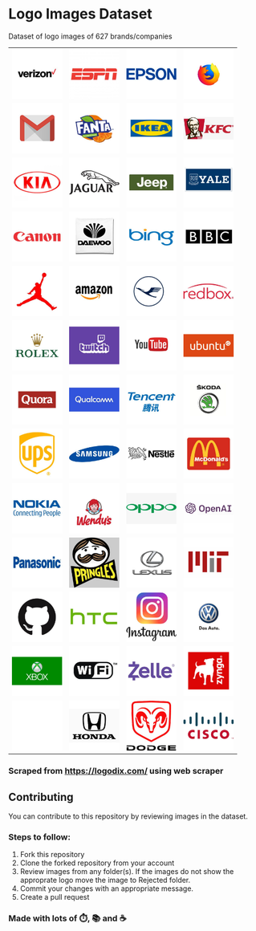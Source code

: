 # Logo Images Dataset
Dataset of logo images of 627 brands/companies


|||||
|--|--|--|--|
|<img src="_sample_images/sample (1).jpg" height=100 width=100>|<img src="_sample_images/sample (10).jpg" height=100 width=100>|<img src="_sample_images/sample (11).jpg" height=100 width=100>|<img src="_sample_images/sample (12).jpg" height=100 width=100>|
|<img src="_sample_images/sample (13).jpg" height=100 width=100>|<img src="_sample_images/sample (14).jpg" height=100 width=100>|<img src="_sample_images/sample (15).jpg" height=100 width=100>|<img src="_sample_images/sample (16).jpg" height=100 width=100>|
|<img src="_sample_images/sample (17).jpg" height=100 width=100>|<img src="_sample_images/sample (18).jpg" height=100 width=100>|<img src="_sample_images/sample (19).jpg" height=100 width=100>|<img src="_sample_images/sample (2).jpg" height=100 width=100>|
|<img src="_sample_images/sample (20).jpg" height=100 width=100>|<img src="_sample_images/sample (21).jpg" height=100 width=100>|<img src="_sample_images/sample (22).jpg" height=100 width=100>|<img src="_sample_images/sample (23).jpg" height=100 width=100>|
|<img src="_sample_images/sample (24).jpg" height=100 width=100>|<img src="_sample_images/sample (25).jpg" height=100 width=100>|<img src="_sample_images/sample (26).jpg" height=100 width=100>|<img src="_sample_images/sample (27).jpg" height=100 width=100>|
|<img src="_sample_images/sample (28).jpg" height=100 width=100>|<img src="_sample_images/sample (29).jpg" height=100 width=100>|<img src="_sample_images/sample (3).jpg" height=100 width=100>|<img src="_sample_images/sample (30).jpg" height=100 width=100>|
|<img src="_sample_images/sample (31).jpg" height=100 width=100>|<img src="_sample_images/sample (32).jpg" height=100 width=100>|<img src="_sample_images/sample (33).jpg" height=100 width=100>|<img src="_sample_images/sample (34).jpg" height=100 width=100>|
|<img src="_sample_images/sample (35).jpg" height=100 width=100>|<img src="_sample_images/sample (36).jpg" height=100 width=100>|<img src="_sample_images/sample (37).jpg" height=100 width=100>|<img src="_sample_images/sample (38).jpg" height=100 width=100>|
|<img src="_sample_images/sample (39).jpg" height=100 width=100>|<img src="_sample_images/sample (4).jpg" height=100 width=100>|<img src="_sample_images/sample (40).jpg" height=100 width=100>|<img src="_sample_images/sample (41).jpg" height=100 width=100>|
|<img src="_sample_images/sample (42).jpg" height=100 width=100>|<img src="_sample_images/sample (43).jpg" height=100 width=100>|<img src="_sample_images/sample (44).jpg" height=100 width=100>|<img src="_sample_images/sample (45).jpg" height=100 width=100>|
|<img src="_sample_images/sample (46).jpg" height=100 width=100>|<img src="_sample_images/sample (47).jpg" height=100 width=100>|<img src="_sample_images/sample (48).jpg" height=100 width=100>|<img src="_sample_images/sample (49).jpg" height=100 width=100>|
|<img src="_sample_images/sample (5).jpg" height=100 width=100>|<img src="_sample_images/sample (50).jpg" height=100 width=100>|<img src="_sample_images/sample (51).jpg" height=100 width=100>|<img src="_sample_images/sample (52).jpg" height=100 width=100>|
|<img src="_sample_images/sample (6).jpg" height=100 width=100>|<img src="_sample_images/sample (7).jpg" height=100 width=100>|<img src="_sample_images/sample (8).jpg" height=100 width=100>|<img src="_sample_images/sample (9).jpg" height=100 width=100>|

### Scraped from https://logodix.com/ using web scraper

## Contributing
You can contribute to this repository by reviewing images in the dataset.

### Steps to follow:
1. Fork this repository
1. Clone the forked repository from your account
1. Review images from any folder(s). If the images do not show the approprate logo move the image to Rejected folder.
1. Commit your changes with an appropriate message.
1. Create a pull request


### Made with lots of ⏱️, 📚 and ☕ 
